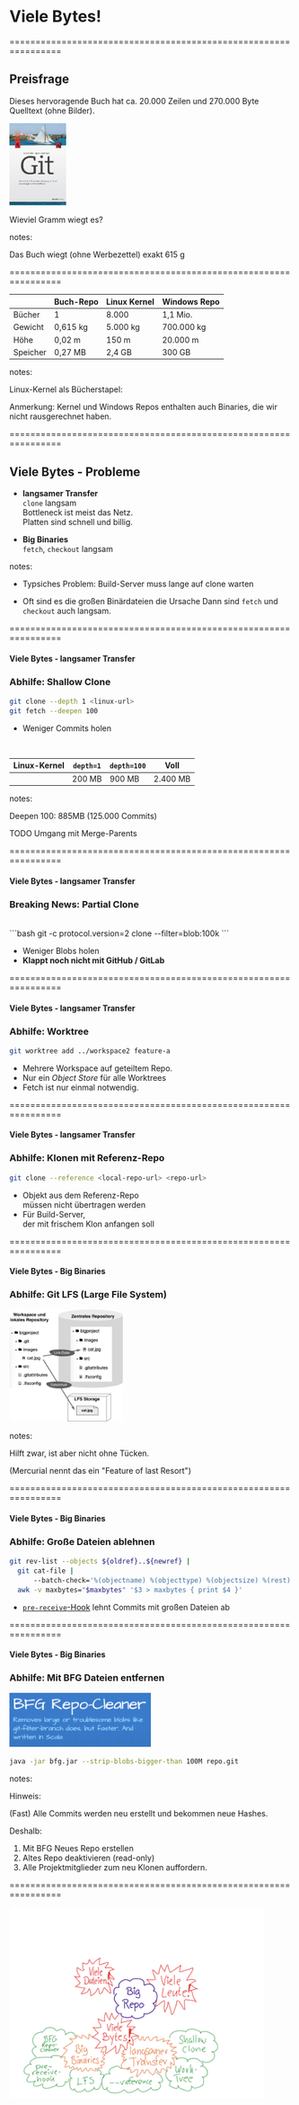 <!-- .slide: data-background-image="04/viele-bytes.png" -->


# Viele Bytes!


================================================================

## Preisfrage


Dieses hervoragende Buch hat ca. 20.000 Zeilen und 270.000 Byte Quelltext (ohne Bilder).
  
<img src="04/git-buch.png" width="20%" style="border: 0px;"/>

Wieviel Gramm wiegt es?


notes:

Das Buch wiegt (ohne Werbezettel) exakt 615 g


================================================================
<!-- .slide: data-background-image="04/michel.png" -->



|            | Buch-Repo      | Linux Kernel  | Windows Repo  |
|------------|----------------|---------------|---------------|
| Bücher     | 1              | 8.000         | 1,1 Mio.      | 
| Gewicht    | 0,615 kg       | 5.000 kg      | 700.000 kg    | 
| Höhe       | 0,02 m         | 150 m         | 20.000 m      |
| Speicher   | 0,27 MB        | 2,4 GB        | 300 GB        | 


notes:

Linux-Kernel als Bücherstapel: 

Anmerkung: Kernel und Windows Repos enthalten auch Binaries, die wir nicht rausgerechnet haben.


================================================================


## Viele Bytes - Probleme

 * **langsamer Transfer**  
   `clone` langsam  
   Bottleneck ist meist das Netz.  
   Platten sind schnell und billig.

 * **Big Binaries**  
   `fetch`, `checkout` langsam

notes: 

- Typsiches Problem: 
  Build-Server muss lange auf clone warten 
  
- Oft sind es die großen Binärdateien die Ursache
  Dann sind `fetch` und `checkout` auch langsam.

================================================================

#### Viele Bytes - langsamer Transfer

### Abhilfe: Shallow Clone
 
 ```bash
 git clone --depth 1 <linux-url>
 git fetch --deepen 100
 ```
* Weniger Commits holen

<br/>

| Linux-Kernel | `depth=1`   | `depth=100`  | Voll     | 
|--------------|-----------|------------|----------|
|              | 200 MB    | 900 MB     | 2.400 MB |  

notes:

Deepen 100: 885MB (125.000 Commits)

TODO Umgang mit Merge-Parents

================================================================

#### Viele Bytes - langsamer Transfer

### Breaking News: Partial Clone
 
 <br/>
 ```bash
 git -c protocol.version=2 clone --filter=blob:100k <linux-url>
 ```

 <br/>

* Weniger Blobs holen
* __Klappt noch nicht mit GitHub / GitLab__

================================================================


#### Viele Bytes - langsamer Transfer

### Abhilfe: Worktree


 ```bash
 git worktree add ../workspace2 feature-a
 ```

 * Mehrere Workspace auf geteiltem Repo.
 * Nur ein *Object Store* für alle Worktrees
 * Fetch ist nur einmal notwendig.
 

================================================================


#### Viele Bytes - langsamer Transfer

### Abhilfe: Klonen mit Referenz-Repo

  ```bash
 git clone --reference <local-repo-url> <repo-url>
 ```
 
 * Objekt aus dem Referenz-Repo  
   müssen nicht übertragen werden
 * Für Build-Server,  
   der mit frischem Klon anfangen soll


================================================================


#### Viele Bytes - Big Binaries

### Abhilfe: Git LFS (Large File System)

<img src="04/abb-lfs-ueberblick.png" width="40%" style="border: 0px; box-shadow: none;">


notes:

Hilft zwar, ist aber nicht ohne Tücken.

(Mercurial nennt das ein "Feature of last Resort")


================================================================


#### Viele Bytes - Big Binaries

### Abhilfe: Große Dateien ablehnen

```bash
git rev-list --objects ${oldref}..${newref} |
  git cat-file | 
      --batch-check='%(objectname) %(objecttype) %(objectsize) %(rest)' |
  awk -v maxbytes="$maxbytes" '$3 > maxbytes { print $4 }'
 ```
 * [`pre-receive`-Hook](https://github.com/amacneil/git-banish-large-files) lehnt Commits mit großen Dateien ab



================================================================


#### Viele Bytes - Big Binaries

### Abhilfe: Mit BFG Dateien entfernen

 <img src="04/BFG.png" width="50%">
 

```bash
java -jar bfg.jar --strip-blobs-bigger-than 100M repo.git
 ```


notes:
 
Hinweis:

(Fast) Alle Commits werden neu erstellt und bekommen neue Hashes.

Deshalb:

 1. Mit BFG Neues Repo erstellen
 2. Altes Repo deaktivieren (read-only)
 3. Alle Projektmitglieder zum neu Klonen auffordern.


================================================================

<img src="04/ueberblick-viele-bytes.png" width="90%" style="border: 0px; box-shadow: none;">

